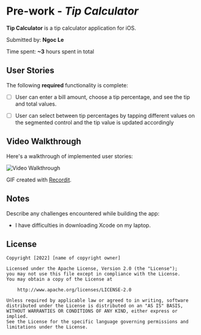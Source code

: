 # Pre-work - *Tip Calculator*

**Tip Calculator** is a tip calculator application for iOS.

Submitted by: **Ngoc Le**

Time spent: **~3** hours spent in total

## User Stories

The following **required** functionality is complete:

* [ ] User can enter a bill amount, choose a tip percentage, and see the tip and total values.
* [ ] User can select between tip percentages by tapping different values on the segmented control and the tip value is updated accordingly


## Video Walkthrough

Here's a walkthrough of implemented user stories:

<img src='https://recordit.co/vuNJ1Ox2vi' title='Video Walkthrough' width='' alt='Video Walkthrough' />

GIF created with [Recordit](https://recordit.co/).

## Notes

Describe any challenges encountered while building the app:
* I have difficulties in downloading Xcode on my laptop.

## License

    Copyright [2022] [name of copyright owner]

    Licensed under the Apache License, Version 2.0 (the "License");
    you may not use this file except in compliance with the License.
    You may obtain a copy of the License at

        http://www.apache.org/licenses/LICENSE-2.0

    Unless required by applicable law or agreed to in writing, software
    distributed under the License is distributed on an "AS IS" BASIS,
    WITHOUT WARRANTIES OR CONDITIONS OF ANY KIND, either express or implied.
    See the License for the specific language governing permissions and
    limitations under the License.
